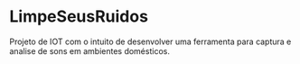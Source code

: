 # LimpeSeusRuidos

Projeto de IOT com o intuito de desenvolver uma ferramenta para captura e analise de sons em ambientes domésticos.
